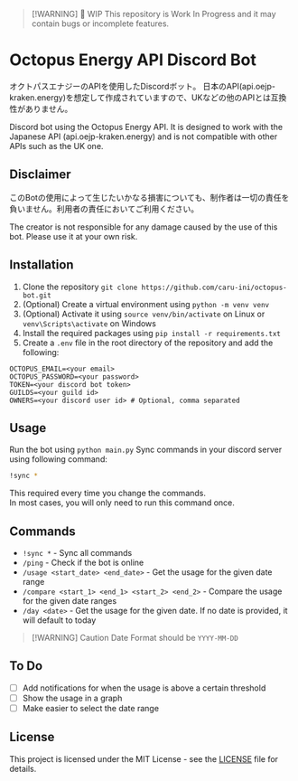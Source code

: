 >[!WARNING] :construction: WIP 
>This repository is Work In Progress and it may contain bugs or incomplete features.
# Octopus Energy API Discord Bot

オクトパスエナジーのAPIを使用したDiscordボット。
日本のAPI(api.oejp-kraken.energy)を想定して作成されていますので、UKなどの他のAPIとは互換性がありません。

Discord bot using the Octopus Energy API.
It is designed to work with the Japanese API (api.oejp-kraken.energy) and is not compatible with other APIs such as the UK one.

## Disclaimer

このBotの使用によって生じたいかなる損害についても、制作者は一切の責任を負いません。利用者の責任においてご利用ください。

The creator is not responsible for any damage caused by the use of this bot. Please use it at your own risk.

## Installation

1. Clone the repository `git clone https://github.com/caru-ini/octopus-bot.git`
2. (Optional) Create a virtual environment using `python -m venv venv` 
3. (Optional) Activate it using `source venv/bin/activate` on Linux or `venv\Scripts\activate` on Windows
4. Install the required packages using `pip install -r requirements.txt`
5. Create a `.env` file in the root directory of the repository and add the following:

```dotenv
OCTOPUS_EMAIL=<your email>
OCTOPUS_PASSWORD=<your password>
TOKEN=<your discord bot token>
GUILDS=<your guild id>
OWNERS=<your discord user id> # Optional, comma separated
```

## Usage

Run the bot using `python main.py`
Sync commands in your discord server using following command:
```bash
!sync *
```
This required every time you change the commands.\
In most cases, you will only need to run this command once.

## Commands

- `!sync *` - Sync all commands
- `/ping` - Check if the bot is online
- `/usage <start_date> <end_date>` - Get the usage for the given date range
- `/compare <start_1> <end_1> <start_2> <end_2>` - Compare the usage for the given date ranges
- `/day <date>` - Get the usage for the given date. If no date is provided, it will default to today

>[!WARNING] Caution
>Date Format should be `YYYY-MM-DD`

## To Do

- [ ] Add notifications for when the usage is above a certain threshold
- [ ] Show the usage in a graph
- [ ] Make easier to select the date range

## License

This project is licensed under the MIT License - see the [LICENSE](LICENSE) file for details.
